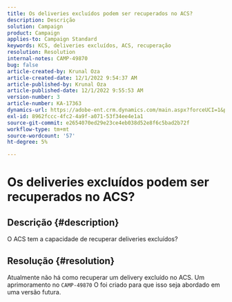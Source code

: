 ```yaml
---
title: Os deliveries excluídos podem ser recuperados no ACS?
description: Descrição
solution: Campaign
product: Campaign
applies-to: Campaign Standard
keywords: KCS, deliveries excluídos, ACS, recuperação
resolution: Resolution
internal-notes: CAMP-49870
bug: false
article-created-by: Krunal Oza
article-created-date: 12/1/2022 9:54:37 AM
article-published-by: Krunal Oza
article-published-date: 12/1/2022 9:55:53 AM
version-number: 3
article-number: KA-17363
dynamics-url: https://adobe-ent.crm.dynamics.com/main.aspx?forceUCI=1&pagetype=entityrecord&etn=knowledgearticle&id=2f0d6c27-5e71-ed11-9561-6045bd006a22
exl-id: 8962fccc-4fc2-4a9f-a071-53f34ee4e1a1
source-git-commit: e2654070ed29e23ce4eb038d52e8f6c5bad2b72f
workflow-type: tm+mt
source-wordcount: '57'
ht-degree: 5%

---
```


# Os deliveries excluídos podem ser recuperados no ACS?

## Descrição {#description}


O ACS tem a capacidade de recuperar deliveries excluídos?


## Resolução {#resolution}


Atualmente não há como recuperar um delivery excluído no ACS. Um aprimoramento no `CAMP-49870` O foi criado para que isso seja abordado em uma versão futura.
